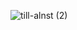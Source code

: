 
![till-alnst (2)](https://github.com/user-attachments/assets/2196ae71-052c-41bb-acb8-2d9005eae412)
